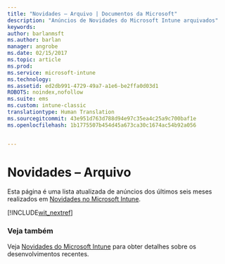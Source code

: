 ```yaml
---
title: "Novidades – Arquivo | Documentos da Microsoft"
description: "Anúncios de Novidades do Microsoft Intune arquivados"
keywords: 
author: barlanmsft
ms.author: barlan
manager: angrobe
ms.date: 02/15/2017
ms.topic: article
ms.prod: 
ms.service: microsoft-intune
ms.technology: 
ms.assetid: ed2db991-4729-49a7-a1e6-be2ffa0d03d1
ROBOTS: noindex,nofollow
ms.suite: ems
ms.custom: intune-classic
translationtype: Human Translation
ms.sourcegitcommit: 43e951d763d788d94e97c35ea4c25a9c700baf1e
ms.openlocfilehash: 1b1775507b454d45a673ca30c1674ac54b92a056


---
```

# <a name="whats-new-archive"></a>Novidades – Arquivo

Esta página é uma lista atualizada de anúncios dos últimos seis meses realizados em [Novidades no Microsoft Intune](whats-new-in-microsoft-intune.md).

[!INCLUDE[wit_nextref](../includes/whats-new-last-six-months.md)]

### <a name="see-also"></a>Veja também
Veja [Novidades do Microsoft Intune](whats-new-in-microsoft-intune.md) para obter detalhes sobre os desenvolvimentos recentes.



<!--HONumber=Feb17_HO1-->



